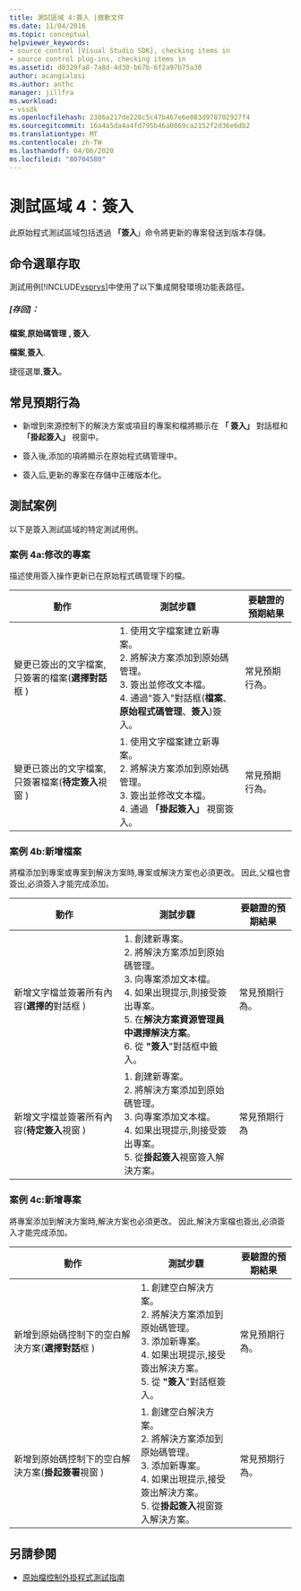 ```yaml
---
title: 測試區域 4:簽入 |微軟文件
ms.date: 11/04/2016
ms.topic: conceptual
helpviewer_keywords:
- source control [Visual Studio SDK], checking items in
- source control plug-ins, checking items in
ms.assetid: d0329fa8-7a8d-4d30-b67b-6f2a97b75a30
author: acangialosi
ms.author: anthc
manager: jillfra
ms.workload:
- vssdk
ms.openlocfilehash: 2386a217de228c5c47b467e6e083d978702927f4
ms.sourcegitcommit: 16a4a5da4a4fd795b46a0869ca2152f2d36e6db2
ms.translationtype: MT
ms.contentlocale: zh-TW
ms.lasthandoff: 04/06/2020
ms.locfileid: "80704580"
---
```

# <a name="test-area-4-check-in"></a>測試區域 4︰簽入
此原始程式測試區域包括透過 **「簽入**」命令將更新的專案發送到版本存儲。

## <a name="command-menu-access"></a>命令選單存取
 測試用例[!INCLUDE[vsprvs](../../code-quality/includes/vsprvs_md.md)]中使用了以下集成開發環境功能表路徑。

##### <a name="check-in"></a>[存回]：
 **檔案**,**原始碼管理** **, 簽入**.

 **檔案**,**簽入**.

 捷徑選單,**簽入**。

## <a name="common-expected-behavior"></a>常見預期行為

- 新增到來源控制下的解決方案或項目的專案和檔將顯示在 **「 簽入」** 對話框和 **「掛起簽入」** 視窗中。

- 簽入後,添加的項將顯示在原始程式碼管理中。

- 簽入后,更新的專案在存儲中正確版本化。

## <a name="test-cases"></a>測試案例
 以下是簽入測試區域的特定測試用例。

### <a name="case-4a-modified-items"></a>案例 4a:修改的專案
 描述使用簽入操作更新已在原始程式碼管理下的檔。

|動作|測試步驟|要驗證的預期結果|
|------------|----------------|--------------------------------|
|變更已簽出的文字檔案,只簽署的檔案(**選擇對話**框 )|1. 使用文字檔案建立新專案。<br />2. 將解決方案添加到原始碼管理。<br />3. 簽出並修改文本檔。<br />4. 通過"簽入"對話框(**檔案**、**原始程式碼管理**、**簽入**)簽入。|常見預期行為。|
|變更已簽出的文字檔案,只簽署檔案(**待定簽入**視窗 )|1. 使用文字檔案建立新專案。<br />2. 將解決方案添加到原始碼管理。<br />3. 簽出並修改文本檔。<br />4. 通過 **「掛起簽入」** 視窗簽入。|常見預期行為。|

### <a name="case-4b-adding-files"></a>案例 4b:新增檔案
 將檔添加到專案或專案到解決方案時,專案或解決方案也必須更改。 因此,父檔也會簽出,必須簽入才能完成添加。

|動作|測試步驟|要驗證的預期結果|
|------------|----------------|--------------------------------|
|新增文字檔並簽署所有內容(**選擇的**對話框 )|1. 創建新專案。<br />2. 將解決方案添加到原始碼管理。<br />3. 向專案添加文本檔。<br />4. 如果出現提示,則接受簽出專案。<br />5. 在**解決方案資源管理員中選擇解決方案**。<br />6. 從 **"簽入**"對話框中籤入。|常見預期行為。|
|新增文字檔並簽署所有內容(**待定簽入**視窗 )|1. 創建新專案。<br />2. 將解決方案添加到原始碼管理。<br />3. 向專案添加文本檔。<br />4. 如果出現提示,則接受簽出專案。<br />5. 從**掛起簽入**視窗簽入解決方案。|常見預期行為|

### <a name="case-4c-adding-projects"></a>案例 4c:新增專案
 將專案添加到解決方案時,解決方案也必須更改。 因此,解決方案檔也簽出,必須簽入才能完成添加。

|動作|測試步驟|要驗證的預期結果|
|------------|----------------|--------------------------------|
|新增到原始碼控制下的空白解決方案(**選擇對話**框 )|1. 創建空白解決方案。<br />2. 將解決方案添加到原始碼管理。<br />3. 添加新專案。<br />4. 如果出現提示,接受簽出解決方案。<br />5. 從 **"簽入**"對話框簽入。|常見預期行為。|
|新增到原始碼控制下的空白解決方案(**掛起簽署**視窗 )|1. 創建空白解決方案。<br />2. 將解決方案添加到原始碼管理。<br />3. 添加新專案。<br />4. 如果出現提示,接受簽出解決方案。<br />5. 從**掛起簽入**視窗簽入解決方案。|常見預期行為。|

## <a name="see-also"></a>另請參閱
- [原始檔控制外掛程式測試指南](../../extensibility/internals/test-guide-for-source-control-plug-ins.md)
